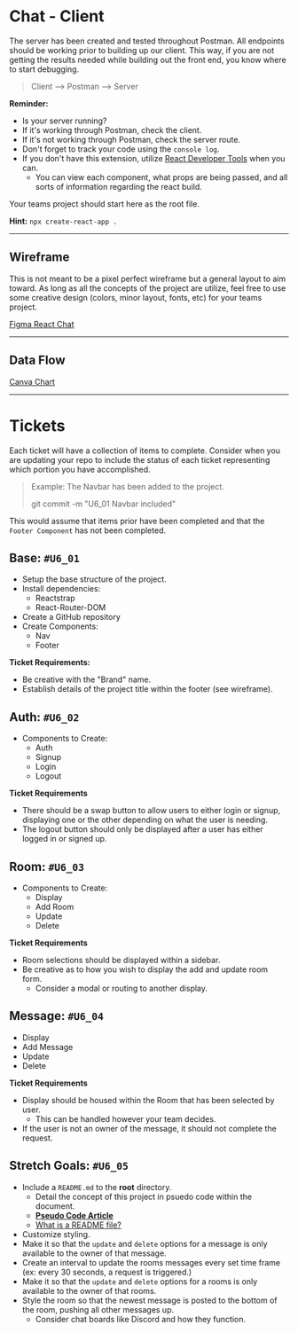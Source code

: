 # Chat - Client
The server has been created and tested throughout Postman. All endpoints should be working prior to building up our client. This way, if you are not getting the results needed while building out the front end, you know where to start debugging.

> Client --> Postman --> Server

**Reminder:**

- Is your server running?
- If it's working through Postman, check the client.
- If it's not working through Postman, check the server route.
- Don't forget to track your code using the `console log`.
- If you don't have this extension, utilize [React Developer Tools](https://chrome.google.com/webstore/detail/react-developer-tools/fmkadmapgofadopljbjfkapdkoienihi) when you can.
  - You can view each component, what props are being passed, and all sorts of information regarding the react build.

Your teams project should start here as the root file.

**Hint:** `npx create-react-app .`

---

## Wireframe
This is not meant to be a pixel perfect wireframe but a general layout to aim toward. As long as all the concepts of the project are utilize, feel free to use some creative design (colors, minor layout, fonts, etc) for your teams project.

[Figma React Chat](https://www.figma.com/file/sg01D9Z3HG7B4esNKqvUAM/React-Chat-Wireframe?node-id=0%3A1&t=EolhnZUCLFm9TP53-1)

---

## Data Flow

[Canva Chart](https://www.canva.com/design/DAFfJ3E5pQc/8Go3CUVUG_Q0fmNByeD0VA/edit?utm_content=DAFfJ3E5pQc&utm_campaign=designshare&utm_medium=link2&utm_source=sharebutton)

---
# Tickets
Each ticket will have a collection of items to complete. Consider when you are updating your repo to include the status of each ticket representing which portion you have accomplished.
> Example:
> The Navbar has been added to the project.
>
> git commit -m "U6_01 Navbar included"

This would assume that items prior have been completed and that the `Footer Component` has not been completed.

## Base: `#U6_01`
- Setup the base structure of the project.
- Install dependencies:
  - Reactstrap
  - React-Router-DOM
- Create a GitHub repository
- Create Components:
  - Nav
  - Footer

**Ticket Requirements:**
- Be creative with the "Brand" name.
- Establish details of the project title within the footer (see wireframe).

## Auth: `#U6_02`
- Components to Create:
  - Auth
  - Signup
  - Login
  - Logout

**Ticket Requirements**
- There should be a swap button to allow users to either login or signup, displaying one or the other depending on what the user is needing.
- The logout button should only be displayed after a user has either logged in or signed up.

## Room: `#U6_03`
- Components to Create:
  - Display
  - Add Room
  - Update
  - Delete

**Ticket Requirements**
- Room selections should be displayed within a sidebar.
- Be creative as to how you wish to display the add and update room form.
  - Consider a modal or routing to another display. 

## Message: `#U6_04`
- Display
- Add Message
- Update
- Delete

**Ticket Requirements**
- Display should be housed within the Room that has been selected by user.
  - This can be handled however your team decides.
- If the user is not an owner of the message, it should not complete the request.

## Stretch Goals: `#U6_05`
- Include a `README.md` to the **root** directory.
  - Detail the concept of this project in psuedo code within the document.
  -  **[Pseudo Code Article](https://www.geeksforgeeks.org/how-to-write-a-pseudo-code/)**
  -  [What is a README file?](https://www.mygreatlearning.com/blog/readme-file/)
-  Customize styling.
-  Make it so that the `update` and `delete` options for a message is only available to the owner of that message.
-  Create an interval to update the rooms messages every set time frame (ex: every 30 seconds, a request is triggered.)
-  Make it so that the `update` and `delete` options for a rooms is only available to the owner of that rooms.
-  Style the room so that the newest message is posted to the bottom of the room, pushing all other messages up.
   -  Consider chat boards like Discord and how they function.